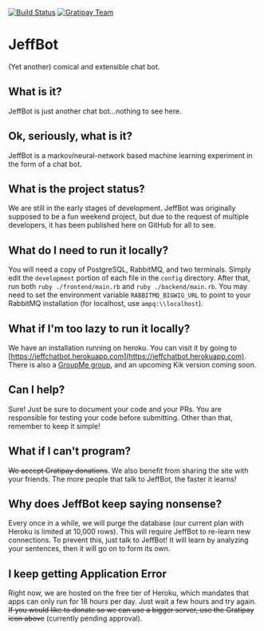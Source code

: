 [![Build Status](https://travis-ci.org/ARMmaster17/JeffBot.svg?branch=master)](https://travis-ci.org/ARMmaster17/JeffBot)
[![Gratipay Team](https://img.shields.io/gratipay/team/JeffBot-AI.svg?maxAge=2592000?style=flat-square)](https://gratipay.com/JeffBot-AI/)

# JeffBot
(Yet another) comical and extensible chat bot.

## What is it?
JeffBot is just another chat bot...nothing to see here.

## Ok, seriously, what is it?
JeffBot is a markov/neural-network based machine learning experiment in the form of a chat bot.

## What is the project status?
We are still in the early stages of development. JeffBot was originally supposed to be a fun weekend project, but due to the request of multiple developers, it has been published here on GitHub for all to see.

## What do I need to run it locally?
You will need a copy of PostgreSQL, RabbitMQ, and two terminals. Simply edit the `development` portion of each file in the `config` directory. After that, run both `ruby ./frontend/main.rb` and `ruby ./backend/main.rb`. You may need to set the environment variable `RABBITMQ_BIGWIG_URL` to point to your RabbitMQ installation (for localhost, use `ampq:\\localhost`).

## What if I'm too lazy to run it locally?
We have an installation running on heroku. You can visit it by going to [https://jeffchatbot.herokuapp.com](https://jeffchatbot.herokuapp.com). There is also a [GroupMe group](https://groupme.com/join_group/21478794/zYbvId), and an upcoming Kik version coming soon.

## Can I help?
Sure! Just be sure to document your code and your PRs. You are responsible for testing your code before submitting. Other than that, remember to keep it simple!

## What if I can't program?
~~We accept Gratipay donations~~. We also benefit from sharing the site with your friends. The more people that talk to JeffBot, the faster it learns!

## Why does JeffBot keep saying nonsense?
Every once in a while, we will purge the database (our current plan with Heroku is limited at 10,000 rows). This will require JeffBot to re-learn new connections. To prevent this, just talk to JeffBot! It will learn by analyzing your sentences, then it will go on to form its own.

## I keep getting **Application Error**
Right now, we are hosted on the free tier of Heroku, which mandates that apps can only run for 18 hours per day. Just wait a few hours and try again. ~~If you would like to donate so we can use a bigger server, use the Gratipay icon above~~ (currently pending approval).
